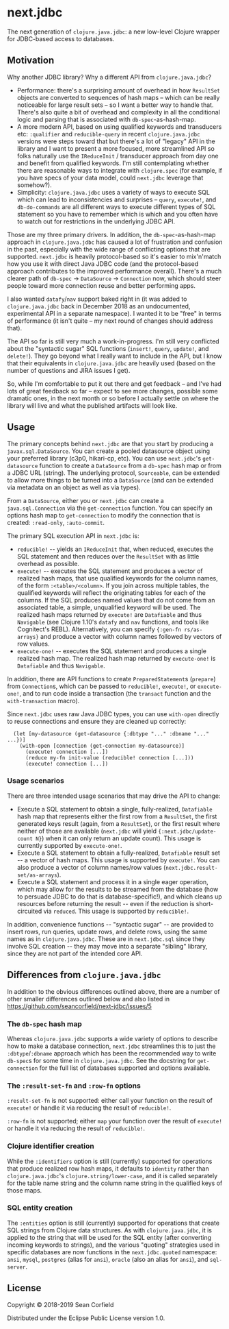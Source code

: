 # next.jdbc

The next generation of `clojure.java.jdbc`: a new low-level Clojure wrapper for JDBC-based access to databases.

## Motivation

Why another JDBC library? Why a different API from `clojure.java.jdbc`?

* Performance: there's a surprising amount of overhead in how `ResultSet` objects are converted to sequences of hash maps – which can be really noticeable for large result sets – so I want a better way to handle that. There's also quite a bit of overhead and complexity in all the conditional logic and parsing that is associated with `db-spec`-as-hash-map.
* A more modern API, based on using qualified keywords and transducers etc: `:qualifier` and `reducible-query` in recent `clojure.java.jdbc` versions were steps toward that but there's a lot of "legacy" API in the library and I want to present a more focused, more streamlined API so folks naturally use the `IReduceInit` / transducer approach from day one and benefit from qualified keywords. I'm still contemplating whether there are reasonable ways to integrate with `clojure.spec` (for example, if you have specs of your data model, could `next.jdbc` leverage that somehow?).
* Simplicity: `clojure.java.jdbc` uses a variety of ways to execute SQL which can lead to inconsistencies and surprises – `query`, `execute!`, and `db-do-commands` are all different ways to execute different types of SQL statement so you have to remember which is which and you often have to watch out for restrictions in the underlying JDBC API.

Those are my three primary drivers. In addition, the `db-spec`-as-hash-map approach in `clojure.java.jdbc` has caused a lot of frustration and confusion in the past, especially with the wide range of conflicting options that are supported. `next.jdbc` is heavily protocol-based so it's easier to mix'n'match how you use it with direct Java JDBC code (and the protocol-based approach contributes to the improved performance overall). There's a much clearer path of `db-spec` -> `DataSource` -> `Connection` now, which should steer people toward more connection reuse and better performing apps.

I also wanted `datafy`/`nav` support baked right in (it was added to `clojure.java.jdbc` back in December 2018 as an undocumented, experimental API in a separate namespace). I wanted it to be "free" in terms of performance (it isn't quite – my next round of changes should address that).

The API so far is still very much a work-in-progress. I'm still very conflicted about the "syntactic sugar" SQL functions (`insert!`, `query`, `update!`, and `delete!`). They go beyond what I really want to include in the API, but I know that their equivalents in `clojure.java.jdbc` are heavily used (based on the number of questions and JIRA issues I get).

So, while I'm comfortable to put it out there and get feedback – and I've had lots of great feedback so far – expect to see more changes, possible some dramatic ones, in the next month or so before I actually settle on where the library will live and what the published artifacts will look like.

## Usage

The primary concepts behind `next.jdbc` are that you start by producing a `javax.sql.DataSource`. You can create a pooled datasource object using your preferred library (c3p0, hikari-cp, etc). You can use `next.jdbc`'s `get-datasource` function to create a `DataSource` from a `db-spec` hash map or from a JDBC URL (string). The underlying protocol, `Sourceable`, can be extended to allow more things to be turned into a `DataSource` (and can be extended via metadata on an object as well as via types).

From a `DataSource`, either you or `next.jdbc` can create a `java.sql.Connection` via the `get-connection` function. You can specify an options hash map to `get-connection` to modify the connection that is created: `:read-only`, `:auto-commit`.

The primary SQL execution API in `next.jdbc` is:
* `reducible!` -- yields an `IReduceInit` that, when reduced, executes the SQL statement and then reduces over the `ResultSet` with as little overhead as possible.
* `execute!` -- executes the SQL statement and produces a vector of realized hash maps, that use qualified keywords for the column names, of the form `:<table>/<column>`. If you join across multiple tables, the qualified keywords will reflect the originating tables for each of the columns. If the SQL produces named values that do not come from an associated table, a simple, unqualified keyword will be used. The realized hash maps returned by `execute!` are `Datafiable` and thus `Navigable` (see Clojure 1.10's `datafy` and `nav` functions, and tools like Cognitect's REBL). Alternatively, you can specify `{:gen-fn rs/as-arrays}` and produce a vector with column names followed by vectors of row values.
* `execute-one!` -- executes the SQL statement and produces a single realized hash map. The realized hash map returned by `execute-one!` is `Datafiable` and thus `Navigable`.

In addition, there are API functions to create `PreparedStatement`s (`prepare`) from `Connection`s, which can be passed to `reducible!`, `execute!`, or `execute-one!`, and to run code inside a transaction (the `transact` function and the `with-transaction` macro).

Since `next.jdbc` uses raw Java JDBC types, you can use `with-open` directly to reuse connections and ensure they are cleaned up correctly:

```
  (let [my-datasource (get-datasource {:dbtype "..." :dbname "..." ...})]
    (with-open [connection (get-connection my-datasource)]
      (execute! connection [...])
      (reduce my-fn init-value (reducible! connection [...]))
      (execute! connection [...])
```

### Usage scenarios

There are three intended usage scenarios that may drive the API to change:
* Execute a SQL statement to obtain a single, fully-realized, `Datafiable` hash map that represents either the first row from a `ResultSet`, the first generated keys result (again, from a `ResultSet`), or the first result where neither of those are available (`next.jdbc` will yield `{:next.jdbc/update-count N}`) when it can only return an update count). This usage is currently supported by `execute-one!`.
* Execute a SQL statement to obtain a fully-realized, `Datafiable` result set -- a vector of hash maps. This usage is supported by `execute!`. You can also produce a vector of column names/row values (`next.jdbc.result-set/as-arrays`).
* Execute a SQL statement and process it in a single eager operation, which may allow for the results to be streamed from the database (how to persuade JDBC to do that is database-specific!), and which cleans up resources before returning the result -- even if the reduction is short-circuited via `reduced`. This usage is supported by `reducible!`.

In addition, convenience functions -- "syntactic sugar" -- are provided to insert rows, run queries, update rows, and delete rows, using the same names as in `clojure.java.jdbc`. These are in `next.jdbc.sql` since they involve SQL creation -- they may move into a separate "sibling" library, since they are not part of the intended core API.

## Differences from `clojure.java.jdbc`

In addition to the obvious differences outlined above, there are a number of other smaller differences outlined below and also listed in https://github.com/seancorfield/next-jdbc/issues/5

### The `db-spec` hash map

Whereas `clojure.java.jdbc` supports a wide variety of options to describe how to make a database connection, `next.jdbc` streamlines this to just the `:dbtype`/`:dbname` approach which has been the recommended way to write `db-spec`s for some time in `clojure.java.jdbc`. See the docstring for `get-connection` for the full list of databases supported and options available.

### The `:result-set-fn` and `:row-fn` options

`:result-set-fn` is not supported: either call your function on the result of `execute!` or handle it via reducing the result of `reducible!`.

`:row-fn` is not supported; either `map` your function over the result of `execute!` or handle it via reducing the result of `reducible!`.

### Clojure identifier creation

While the `:identifiers` option is still (currently) supported for operations that produce realized row hash maps, it defaults to `identity` rather than `clojure.java.jdbc`'s `clojure.string/lower-case`, and it is called separately for the table name string and the column name string in the qualified keys of those maps.

### SQL entity creation

The `:entities` option is still (currently) supported for operations that create SQL strings from Clojure data structures. As with `clojure.java.jdbc`, it is applied to the string that will be used for the SQL entity (after converting incoming keywords to strings), and the various "quoting" strategies used in specific databases are now functions in the `next.jdbc.quoted` namespace: `ansi`, `mysql`, `postgres` (alias for `ansi`), `oracle` (also an alias for `ansi`), and `sql-server`.

## License

Copyright © 2018-2019 Sean Corfield

Distributed under the Eclipse Public License version 1.0.
